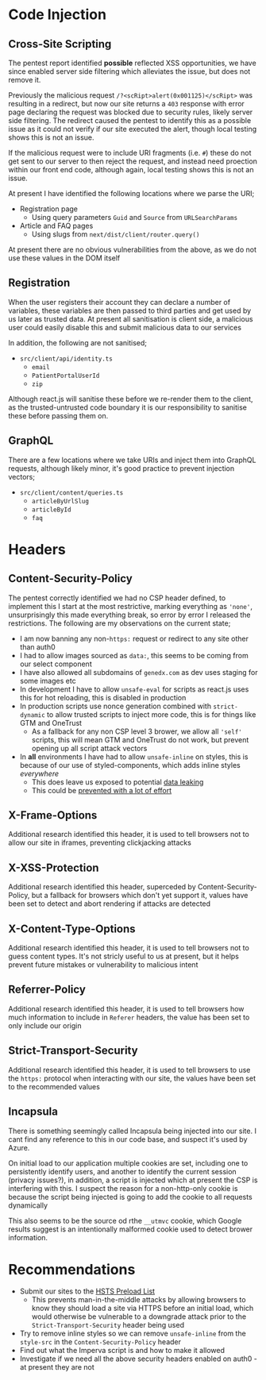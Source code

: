 # Code Injection

## Cross-Site Scripting

The pentest report identified __possible__ reflected XSS opportunities, we have since enabled server side filtering which alleviates the issue, but does not remove it.

Previously the malicious request `/?<scRipt>alert(0x001125)</scRipt>` was resulting in a redirect, but now our site returns a `403` response with error page declaring the request was blocked due to security rules, likely server side filtering. The redirect caused the pentest to identify this as a possible issue as it could not verify if our site executed the alert, though local testing shows this is not an issue.

If the malicious request were to include URI fragments (i.e. `#`) these do not get sent to our server to then reject the request, and instead need proection within our front end code, although again, local testing shows this is not an issue.

At present I have identified the following locations where we parse the URI;
- Registration page
  - Using query parameters `Guid` and `Source` from `URLSearchParams`
- Article and FAQ pages
  - Using slugs from `next/dist/client/router.query()`

At present there are no obvious vulnerabilities from the above, as we do not use these values in the DOM itself

## Registration

When the user registers their account they can declare a number of variables, these variables are then passed to third parties and get used by us later as trusted data. At present all sanitisation is client side, a malicious user could easily disable this and submit malicious data to our services

In addition, the following are not sanitised;
- `src/client/api/identity.ts`
  - `email` 
  - `PatientPortalUserId` 
  - `zip`

Although react.js will sanitise these before we re-render them to the client, as the trusted-untrusted code boundary it is our responsibility to sanitise these before passing them on.

## GraphQL 

There are a few locations where we take URIs and inject them into GraphQL requests, although likely minor, it's good practice to prevent injection vectors;
- `src/client/content/queries.ts`
  - `articleByUrlSlug`
  - `articleById`
  - `faq`

# Headers

## Content-Security-Policy

The pentest correctly identified we had no CSP header defined, to implement this I start at the most restrictive, marking everything as `'none'`, unsurprisingly this made everything break, so error by error I released the restrictions. The following are my observations on the current state;
- I am now banning any non-`https:` request or redirect to any site other than auth0
- I had to allow images sourced as `data:`, this seems to be coming from our select component 
- I have also allowed all subdomains of `genedx.com` as dev uses staging for some images etc
- In development I have to allow `unsafe-eval` for scripts as react.js uses this for hot reloading, this is disabled in production
- In production scripts use nonce generation combined with `strict-dynamic` to allow trusted scripts to inject more code, this is for things like GTM and OneTrust
  - As a fallback for any non CSP level 3 brower, we allow all `'self'` scripts, this will mean GTM and OneTrust do not work, but prevent opening up all script attack vectors
- In **all** environments I have had to allow `unsafe-inline` on styles, this is because of our use of styled-components, which adds inline styles *everywhere*
  - This does leave us exposed to potential [data leaking](https://www.netsparker.com/blog/web-security/private-data-stolen-exploiting-css-injection/)
  - This could be [prevented with a lot of effort](https://reesmorris.co.uk/blog/implementing-proper-csp-nextjs-styled-components)


## X-Frame-Options

Additional research identified this header, it is used to tell browsers not to allow our site in iframes, preventing clickjacking attacks

## X-XSS-Protection

Additional research identified this header, superceded by Content-Security-Policy, but a fallback for browsers which don't yet support it, values have been set to detect and abort rendering if attacks are detected

## X-Content-Type-Options

Additional research identified this header, it is used to tell browsers not to guess content types. It's not stricly useful to us at present, but it helps prevent future mistakes or vulnerability to malicious intent

## Referrer-Policy

Additional research identified this header, it is used to tell browsers how much information to include in `Referer` headers, the value has been set to only include our origin

## Strict-Transport-Security

Additional research identified this header, it is used to tell browsers to use the `https:` protocol when interacting with our site, the values have been set to the recommended values

## Incapsula

There is something seemingly called Incapsula being injected into our site. I cant find any reference to this in our code base, and suspect it's used by Azure.

On initial load to our application multiple cookies are set, including one to persistently identify users, and another to identify the current session (privacy issues?), in addition, a script is injected which at present the CSP is interfering with this. I suspect the reason for a non-http-only cookie is because the script being injected is going to add the cookie to all requests dynamically

This also seems to be the source od rthe `__utmvc` cookie, which Google results suggest is an intentionally malformed cookie used to detect brower information.

# Recommendations

- Submit our sites to the [HSTS Preload List](https://hstspreload.org/)
  - This prevents man-in-the-middle attacks by allowing browsers to know they should load a site via HTTPS before an initial load, which would otherwise be vulnerable to a downgrade attack prior to the `Strict-Transport-Security` header being used
- Try to remove inline styles so we can remove `unsafe-inline` from the `style-src` in the `Content-Security-Policy` header
- Find out what the Imperva script is and how to make it allowed
- Investigate if we need all the above security headers enabled on auth0 - at present they are not
